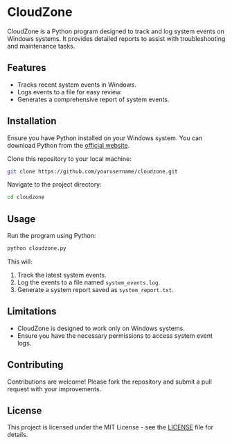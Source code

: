 # CloudZone

CloudZone is a Python program designed to track and log system events on Windows systems. It provides detailed reports to assist with troubleshooting and maintenance tasks.

## Features

- Tracks recent system events in Windows.
- Logs events to a file for easy review.
- Generates a comprehensive report of system events.

## Installation

Ensure you have Python installed on your Windows system. You can download Python from the [official website](https://www.python.org/downloads/).

Clone this repository to your local machine:

```bash
git clone https://github.com/yourusername/cloudzone.git
```

Navigate to the project directory:

```bash
cd cloudzone
```

## Usage

Run the program using Python:

```bash
python cloudzone.py
```

This will:

1. Track the latest system events.
2. Log the events to a file named `system_events.log`.
3. Generate a system report saved as `system_report.txt`.

## Limitations

- CloudZone is designed to work only on Windows systems.
- Ensure you have the necessary permissions to access system event logs.

## Contributing

Contributions are welcome! Please fork the repository and submit a pull request with your improvements.

## License

This project is licensed under the MIT License - see the [LICENSE](LICENSE) file for details.
